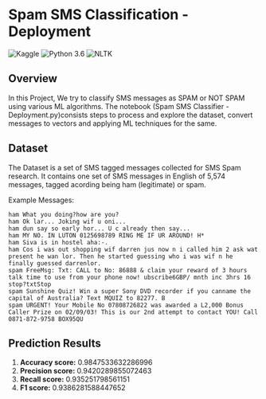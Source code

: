 # Spam SMS Classification - Deployment
![Kaggle](https://img.shields.io/badge/Dataset-Kaggle-blue.svg) ![Python 3.6](https://img.shields.io/badge/Python-3.6-brightgreen.svg) ![NLTK](https://img.shields.io/badge/Library-NLTK-orange.svg)

## Overview
In this Project, We try to classify SMS messages as SPAM or NOT SPAM using various ML algorithms. The notebook (Spam SMS Classifier - Deployment.py)consists steps to process and explore the dataset, convert messages to vectors and applying ML techniques for the same.

## Dataset
The Dataset is a set of SMS tagged messages collected for SMS Spam research. It contains one set of SMS messages in English of 5,574 messages, tagged acording being ham (legitimate) or spam.

Example Messages:

    ham What you doing?how are you? 
    ham Ok lar... Joking wif u oni... 
    ham dun say so early hor... U c already then say... 
    ham MY NO. IN LUTON 0125698789 RING ME IF UR AROUND! H* 
    ham Siva is in hostel aha:-. 
    ham Cos i was out shopping wif darren jus now n i called him 2 ask wat present he wan lor. Then he started guessing who i was wif n he finally guessed darrenlor. 
    spam FreeMsg: Txt: CALL to No: 86888 & claim your reward of 3 hours talk time to use from your phone now! ubscribe6GBP/ mnth inc 3hrs 16 stop?txtStop 
    spam Sunshine Quiz! Win a super Sony DVD recorder if you canname the capital of Australia? Text MQUIZ to 82277. B 
    spam URGENT! Your Mobile No 07808726822 was awarded a L2,000 Bonus Caller Prize on 02/09/03! This is our 2nd attempt to contact YOU! Call 0871-872-9758 BOX95QU
    
## Prediction Results

1. **Accuracy score:** 0.9847533632286996
2. **Precision score:** 0.9420289855072463
3. **Recall score:** 0.935251798561151
4. **F1 score:** 0.9386281588447652
